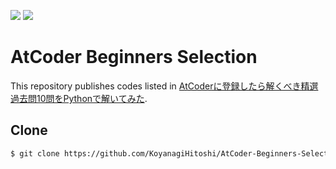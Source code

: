 ![](https://img.shields.io/badge/Python-3.11.4-informational.svg)
![](https://img.shields.io/badge/pycodestyle-2.11.1-informational.svg)

# AtCoder Beginners Selection

This repository publishes codes listed in [AtCoderに登録したら解くべき精選過去問10問をPythonで解いてみた](https://qiita.com/KoyanagiHitoshi/items/c5e82841b8d0f750851d).

## Clone

```bash
$ git clone https://github.com/KoyanagiHitoshi/AtCoder-Beginners-Selection.git
```